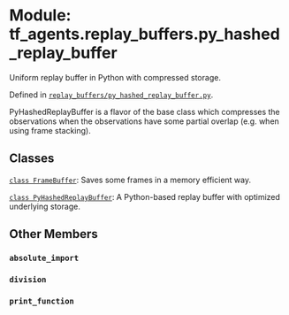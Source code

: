 <div itemscope itemtype="http://developers.google.com/ReferenceObject">
<meta itemprop="name" content="tf_agents.replay_buffers.py_hashed_replay_buffer" />
<meta itemprop="path" content="Stable" />
<meta itemprop="property" content="absolute_import"/>
<meta itemprop="property" content="division"/>
<meta itemprop="property" content="print_function"/>
</div>

# Module: tf_agents.replay_buffers.py_hashed_replay_buffer

Uniform replay buffer in Python with compressed storage.



Defined in [`replay_buffers/py_hashed_replay_buffer.py`](https://github.com/tensorflow/agents/tree/master/tf_agents/replay_buffers/py_hashed_replay_buffer.py).

<!-- Placeholder for "Used in" -->

PyHashedReplayBuffer is a flavor of the base class which
compresses the observations when the observations have some partial overlap
(e.g. when using frame stacking).

## Classes

[`class FrameBuffer`](../../tf_agents/replay_buffers/py_hashed_replay_buffer/FrameBuffer.md): Saves some frames in a memory efficient way.

[`class PyHashedReplayBuffer`](../../tf_agents/replay_buffers/py_hashed_replay_buffer/PyHashedReplayBuffer.md): A Python-based replay buffer with optimized underlying storage.

## Other Members

<h3 id="absolute_import"><code>absolute_import</code></h3>

<h3 id="division"><code>division</code></h3>

<h3 id="print_function"><code>print_function</code></h3>

